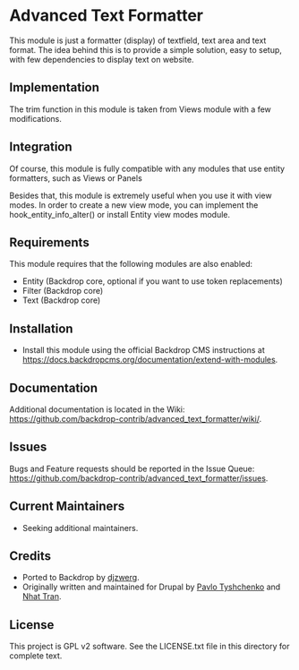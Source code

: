 Advanced Text Formatter
=======================

This module is just a formatter (display) of textfield, text area and text
format. The idea behind this is to provide a simple solution, easy to setup,
with few dependencies to display text on website.

Implementation
--------------

The trim function in this module is taken from Views module with a few
modifications.

Integration
-----------

Of course, this module is fully compatible with any modules that use entity
formatters, such as Views or Panels

Besides that, this module is extremely useful when you use it with view modes.
In order to create a new view mode, you can implement the
hook_entity_info_alter() or install Entity view modes module.

Requirements
------------

This module requires that the following modules are also enabled:

 * Entity (Backdrop core, optional if you want to use token replacements)
 * Filter (Backdrop core)
 * Text (Backdrop core)

Installation
------------

- Install this module using the official Backdrop CMS instructions at
  https://docs.backdropcms.org/documentation/extend-with-modules.


Documentation
-------------

Additional documentation is located in the Wiki:
https://github.com/backdrop-contrib/advanced_text_formatter/wiki/.

Issues
------

Bugs and Feature requests should be reported in the Issue Queue:
https://github.com/backdrop-contrib/advanced_text_formatter/issues.

Current Maintainers
-------------------

- Seeking additional maintainers.

Credits
-------

- Ported to Backdrop by [djzwerg](https://github.com/djzwerg).
- Originally written and maintained for Drupal by [Pavlo Tyshchenko](https://www.drupal.org/u/azovsky) and [Nhat Tran](https://www.drupal.org/u/thmnhat).

License
-------

This project is GPL v2 software.
See the LICENSE.txt file in this directory for complete text.
